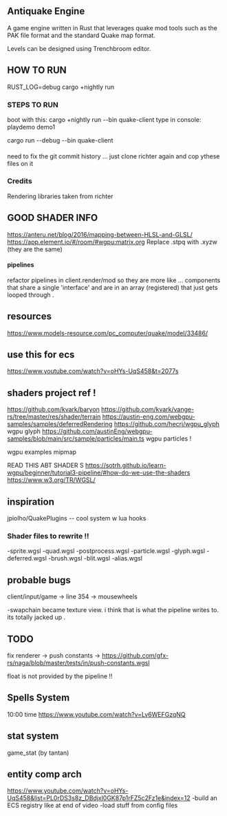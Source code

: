 
## Antiquake Engine 

A game engine written in Rust that leverages quake mod tools such as the PAK file format and the standard Quake map format.  

Levels can be designed using Trenchbroom editor. 


## HOW TO RUN 
RUST_LOG=debug cargo +nightly run


 ### STEPS TO RUN 
 boot with this: cargo +nightly run --bin quake-client
 type in console: playdemo demo1




cargo run --debug --bin quake-client



#### 
need to fix the git commit history ...  just clone richter again and cop ythese files  on it 




### Credits 

Rendering libraries taken from  richter


## GOOD SHADER INFO 
https://anteru.net/blog/2016/mapping-between-HLSL-and-GLSL/
https://app.element.io/#/room/#wgpu:matrix.org
Replace .stpq with .xyzw  (they are the same) 



#### pipelines 
refactor pipelines in client.render/mod so they are more like ... components that share a single 'interface' and are in an array (registered) that just gets looped through .         




 

## resources 
https://www.models-resource.com/pc_computer/quake/model/33486/


## use this for ecs 
https://www.youtube.com/watch?v=oHYs-UqS458&t=2077s


## shaders project ref !
 https://github.com/kvark/baryon
 https://github.com/kvark/vange-rs/tree/master/res/shader/terrain
 https://austin-eng.com/webgpu-samples/samples/deferredRendering
 https://github.com/hecrj/wgpu_glyph wgpu glyph 
 https://github.com/austinEng/webgpu-samples/blob/main/src/sample/particles/main.ts wgpu particles ! 

wgpu examples mipmap 


 
READ THIS ABT SHADER S 
https://sotrh.github.io/learn-wgpu/beginner/tutorial3-pipeline/#how-do-we-use-the-shaders
https://www.w3.org/TR/WGSL/


## inspiration 
jpiolho/QuakePlugins -- cool system w lua hooks 

 ### Shader files to rewrite !!
 -sprite.wgsl
 -quad.wgsl
 -postprocess.wgsl
 -particle.wgsl
 -glyph.wgsl
 -deferred.wgsl 
 -brush.wgsl
 -blit.wgsl 
 -alias.wgsl 


 ## probable bugs 
 client/input/game -> line 354 -> mousewheels 



-swapchain became texture view. i think that is what the pipeline writes to.  its totally jacked up .



## TODO 
fix renderer -> push constants -> https://github.com/gfx-rs/naga/blob/master/tests/in/push-constants.wgsl


float is not provided by the pipeline !! 





## Spells System

10:00 time 
https://www.youtube.com/watch?v=Lv6WEFGzqNQ


## stat system
game_stat  (by tantan)


## entity comp arch

https://www.youtube.com/watch?v=oHYs-UqS458&list=PL0rDS3s8z_DBdjxl0GK87p1rFZ5c2Fz1e&index=12
-build an ECS registry like at end of video 
-load stuff from config files 